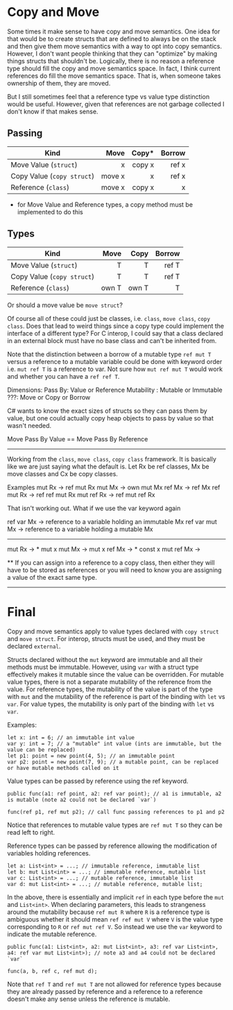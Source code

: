 # Copy and Move

Some times it make sense to have copy and move semantics.  One idea for that would be to create structs that are defined to always be on the stack and then give them move semantics with a way to opt into copy semantics.  However, I don't want people thinking that they can "optimize" by making things structs that shouldn't be.  Logically, there is no reason a reference type should fill the copy and move semantics space.  In fact, I think current references do fill the move semantics space.  That is, when someone takes ownership of them, they are moved.

But I still sometimes feel that a reference type vs value type distinction would be useful.  However, given that references are not garbage collected I don't know if that makes sense.

## Passing

Kind                       | Move   | Copy*  | Borrow
-------------------------- | -----: | -----: | -----:
Move Value (`struct`)      |      x | copy x |  ref x
Copy Value (`copy struct`) | move x |      x |  ref x
Reference (`class`)        | move x | copy x |      x

* for Move Value and Reference types, a copy method must be implemented to do this

## Types

Kind                       | Move  | Copy  | Borrow
-------------------------- | ----: | ----: | -----:
Move Value (`struct`)      |     T |     T |  ref T
Copy Value (`copy struct`) |     T |     T |  ref T
Reference (`class`)        | own T | own T |      T


Or should a move value be `move struct`?

Of course all of these could just be classes, i.e. `class`, `move class`, `copy class`.  Does that lead to weird things since a copy type could implement the interface of a different type?  For C interop, I could say that a class declared in an external block must have no base class and can't be inherited from.

Note that the distinction between a borrow of a mutable type `ref mut T` versus a reference to a mutable variable could be done with keyword order i.e. `mut ref T` is a reference to var.  Not sure how `mut ref mut T` would work and whether you can have a `ref ref T`.


Dimensions:
Pass By: Value or Reference
Mutability : Mutable or Immutable
???: Move or Copy or Borrow

C# wants to know the exact sizes of structs so they can pass them by value, but one could actually copy heap objects to pass by value so that wasn't needed.

Move Pass By Value == Move Pass By Reference

-------------------------------------------

Working from the `class`, `move class`, `copy class` framework.  It is basically like we are just saying what the default is.  Let Rx be ref classes, Mx be move classes and Cx be copy classes.

Examples
mut Rx -> ref mut Rx
mut Mx -> own mut Mx
ref Mx -> ref Mx
ref mut Rx -> ref ref mut Rx
mut ref Rx -> ref mut ref Rx

That isn't working out. What if we use the var keyword again

ref var Mx -> reference to a variable holding an immutable Mx
ref var mut Mx -> reference to a variable holding a mutable Mx

----------------
mut Rx -> * mut x
mut Mx -> mut x
ref Mx -> * const x
mut ref Mx -> 

** If you can assign into a reference to a copy class, then either they will have to be stored as references or you will need to know you are assigning a value of the exact same type. 

--------------------------------
# Final

Copy and move semantics apply to value types declared with `copy struct` and `move struct`.  For interop, structs must be used, and they must be declared `external`.

Structs declared without the `mut` keyword are immutable and all their methods must be immutable.  However, using `var` with a struct type effectively makes it mutable since the value can be overridden.  For mutable value types, there is not a separate mutability of the reference from the value.  For reference types, the mutability of the value is part of the type with `mut` and the mutability of the reference is part of the binding with `let` vs `var`.  For value types, the mutability is only part of the binding with `let` vs `var`.

Examples:

	let x: int = 6; // an immutable int value
	var y: int = 7; // a "mutable" int value (ints are immutable, but the value can be replaced)
	let p1: point = new point(4, 5); // an immutable point
	var p2: point = new point(7, 9); // a mutable point, can be replaced or have mutable methods called on it

Value types can be passed by reference using the ref keyword.

	public func(a1: ref point, a2: ref var point); // a1 is immutable, a2 is mutable (note a2 could not be declared `var`)
	
	func(ref p1, ref mut p2); // call func passing references to p1 and p2
	
Notice that references to mutable value types are `ref mut T` so they can be read left to right.

Reference types can be passed by reference allowing the modification of variables holding references.

	let a: List<int> = ...; // immutable reference, immutable list
	let b: mut List<int> = ...; // immutable reference, mutable list
	var c: List<int> = ...; // mutable reference, immutable list
	var d: mut List<int> = ...; // mutable reference, mutable list;
	
In the above, there is essentially and implicit `ref` in each type before the `mut` and `List<int>`.  When declaring parameters, this leads to strangeness around the mutability because `ref mut R` where `R` is a reference type is ambiguous whether it should mean `ref ref mut V` where `V` is the value type corresponding to `R` or `ref mut ref V`. So instead we use the `var` keyword to indicate the mutable reference.
	
	public func(a1: List<int>, a2: mut List<int>, a3: ref var List<int>, a4: ref var mut List<int>); // note a3 and a4 could not be declared `var`
	
	func(a, b, ref c, ref mut d);
	
	
	
Note that `ref T` and `ref mut T` are not allowed for reference types because they are already passed by reference and a reference to a reference doesn't make any sense unless the reference is mutable.   
